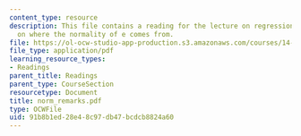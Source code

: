 ```yaml
---
content_type: resource
description: This file contains a reading for the lecture on regression in large samples
  on where the normality of e comes from.
file: https://ol-ocw-studio-app-production.s3.amazonaws.com/courses/14-381-statistical-method-in-economics-fall-2006/91b8b1ed28e48c97db47bcdcb8824a60_norm_remarks.pdf
file_type: application/pdf
learning_resource_types:
- Readings
parent_title: Readings
parent_type: CourseSection
resourcetype: Document
title: norm_remarks.pdf
type: OCWFile
uid: 91b8b1ed-28e4-8c97-db47-bcdcb8824a60
---
```

